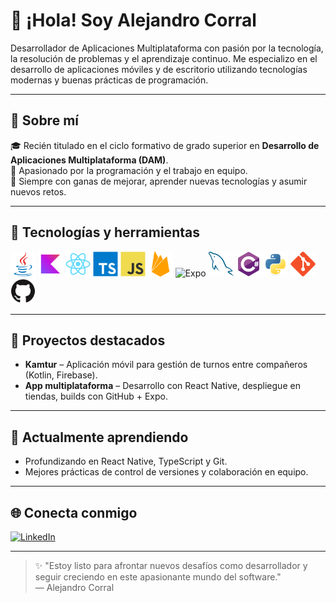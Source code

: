 # 👋 ¡Hola! Soy Alejandro Corral

Desarrollador de Aplicaciones Multiplataforma con pasión por la tecnología, la resolución de problemas y el aprendizaje continuo. Me especializo en el desarrollo de aplicaciones móviles y de escritorio utilizando tecnologías modernas y buenas prácticas de programación.

---

## 📌 Sobre mí

🎓 Recién titulado en el ciclo formativo de grado superior en **Desarrollo de Aplicaciones Multiplataforma (DAM)**.  
🧠 Apasionado por la programación y el trabajo en equipo.  
🚀 Siempre con ganas de mejorar, aprender nuevas tecnologías y asumir nuevos retos.  

---

## 🧰 Tecnologías y herramientas

<p align="left">
  <img src="https://raw.githubusercontent.com/devicons/devicon/master/icons/java/java-original.svg" alt="Java" width="40" height="40"/>
  <img src="https://raw.githubusercontent.com/devicons/devicon/master/icons/kotlin/kotlin-original.svg" alt="Kotlin" width="40" height="40"/>
  <img src="https://raw.githubusercontent.com/devicons/devicon/master/icons/react/react-original.svg" alt="React" width="40" height="40"/>
  <img src="https://raw.githubusercontent.com/devicons/devicon/master/icons/typescript/typescript-original.svg" alt="TypeScript" width="40" height="40"/>
  <img src="https://raw.githubusercontent.com/devicons/devicon/master/icons/javascript/javascript-original.svg" alt="JavaScript" width="40" height="40"/>
  <img src="https://raw.githubusercontent.com/devicons/devicon/master/icons/firebase/firebase-plain.svg" alt="Firebase" width="40" height="40"/>
  <img src="https://cdn.simpleicons.org/expo/000000" alt="Expo" width="40" height="40"/>
  <img src="https://raw.githubusercontent.com/devicons/devicon/master/icons/mysql/mysql-original.svg" alt="MySQL" width="40" height="40"/>
  <img src="https://raw.githubusercontent.com/devicons/devicon/master/icons/csharp/csharp-original.svg" alt="C#" width="40" height="40"/>
  <img src="https://raw.githubusercontent.com/devicons/devicon/master/icons/python/python-original.svg" alt="Python" width="40" height="40"/>
  <img src="https://raw.githubusercontent.com/devicons/devicon/master/icons/git/git-original.svg" alt="Git" width="40" height="40"/>
  <img src="https://raw.githubusercontent.com/devicons/devicon/master/icons/github/github-original.svg" alt="GitHub" width="40" height="40"/>
</p>

---

## 🧪 Proyectos destacados

- **Kamtur** – Aplicación móvil para gestión de turnos entre compañeros (Kotlin, Firebase).
- **App multiplataforma** – Desarrollo con React Native, despliegue en tiendas, builds con GitHub + Expo.

---

## 🌱 Actualmente aprendiendo

- Profundizando en React Native, TypeScript y Git.
- Mejores prácticas de control de versiones y colaboración en equipo.

---

## 🌐 Conecta conmigo

[![LinkedIn](https://img.shields.io/badge/LinkedIn-Perfil-0077B5?style=for-the-badge&logo=linkedin&logoColor=white)](https://www.linkedin.com/in/alejandro-corral-010b10336/)

---

> ✨ "Estoy listo para afrontar nuevos desafíos como desarrollador y seguir creciendo en este apasionante mundo del software."  
> — Alejandro Corral
